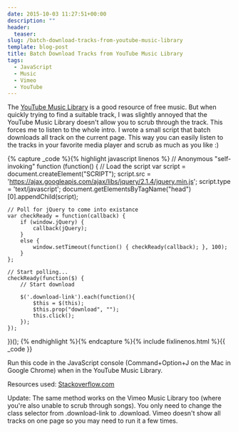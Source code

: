 ```yaml
---
date: 2015-10-03 11:27:51+00:00
description: ""
header:
  teaser:
slug: /batch-download-tracks-from-youtube-music-library
template: blog-post
title: Batch Download Tracks from YouTube Music Library
tags:
  - JavaScript
  - Music
  - Vimeo
  - YouTube
---
```


The [YouTube Music Library](https://www.youtube.com/audiolibrary/) is a good resource of free music. But when quickly trying to find a suitable track, I was slightly annoyed that the YouTube Music Library doesn't allow you to scrub through the track. This forces me to listen to the whole intro. I wrote a small script that batch downloads all track on the current page. This way you can easily listen to the tracks in your favorite media player and scrub as much as you like :)

{% capture _code %}{% highlight javascript linenos %}
// Anonymous "self-invoking" function
(function() {
    // Load the script
    var script = document.createElement("SCRIPT");
    script.src = 'https://ajax.googleapis.com/ajax/libs/jquery/2.1.4/jquery.min.js';
    script.type = 'text/javascript';
    document.getElementsByTagName("head")[0].appendChild(script);

    // Poll for jQuery to come into existance
    var checkReady = function(callback) {
        if (window.jQuery) {
            callback(jQuery);
        }
        else {
            window.setTimeout(function() { checkReady(callback); }, 100);
        }
    };

    // Start polling...
    checkReady(function($) {
        // Start download

        $('.download-link').each(function(){
            $this = $(this);
            $this.prop("download", "");
            this.click();
        });
    });
})();
{% endhighlight %}{% endcapture %}{% include fixlinenos.html %}{{ _code }}

Run this code in the JavaScript console (Command+Option+J on the Mac in Google Chrome) when in the YouTube Music Library.

Resources used: [Stackoverflow.com](http://stackoverflow.com/questions/10113366/load-jquery-with-javascript-and-use-jquery)

Update:
The same method works on the Vimeo Music Library too (where you're also unable to scrub through songs). You only need to change the class selector from .download-link to .download. Vimeo doesn't show all tracks on one page so you may need to run it a few times.